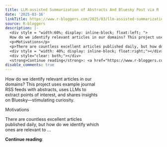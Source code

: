 ```yaml
---
title: LLM-assisted Summarization of Abstracts And Bluesky Post via R
date: '2025-03-16'
linkTitle: https://www.r-bloggers.com/2025/03/llm-assisted-summarization-of-abstracts-and-bluesky-post-via-r/
source: R-bloggers
description: |-
  <div style = "width:60%; display: inline-block; float:left; ">
  How do we identify relevant articles in our domains? This project uses example journal RSS feeds with abstracts, uses LLMs to extract points of interest, and shares insights on Bluesky—stimulating curiosity.</p>
  <p>Motivations</p>
  <p>There are countless excellent articles published daily, but how do we identify which ones are relevant to ...</p></div>
  <div style = "width: 40%; display: inline-block; float:right;"></div>
  <div style="clear: both;"></div>
  <strong>Continue reading</strong>: <a href="https://www.r-bloggers.com/2025/03/llm-a ...
disable_comments: true
---
```

<div style = "width:60%; display: inline-block; float:left; ">
How do we identify relevant articles in our domains? This project uses example journal RSS feeds with abstracts, uses LLMs to extract points of interest, and shares insights on Bluesky—stimulating curiosity.</p>
<p>Motivations</p>
<p>There are countless excellent articles published daily, but how do we identify which ones are relevant to ...</p></div>
<div style = "width: 40%; display: inline-block; float:right;"></div>
<div style="clear: both;"></div>
<strong>Continue reading</strong>: <a href="https://www.r-bloggers.com/2025/03/llm-a ...